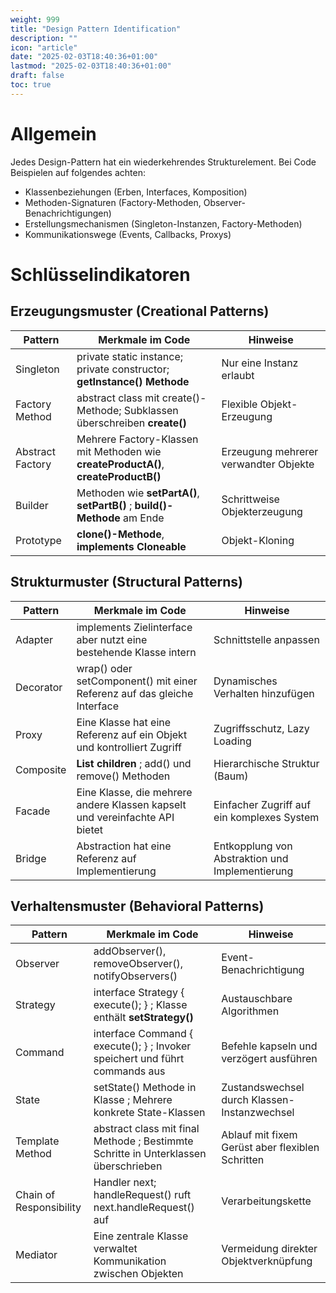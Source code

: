 ```yaml
---
weight: 999
title: "Design Pattern Identification"
description: ""
icon: "article"
date: "2025-02-03T18:40:36+01:00"
lastmod: "2025-02-03T18:40:36+01:00"
draft: false
toc: true
---
```


# Allgemein

Jedes Design-Pattern hat ein wiederkehrendes Strukturelement. Bei Code Beispielen auf folgendes achten:

- Klassenbeziehungen (Erben, Interfaces, Komposition)
- Methoden-Signaturen (Factory-Methoden, Observer-Benachrichtigungen)
- Erstellungsmechanismen (Singleton-Instanzen, Factory-Methoden)
- Kommunikationswege (Events, Callbacks, Proxys)

# Schlüsselindikatoren

## Erzeugungsmuster (Creational Patterns)

| Pattern          | Merkmale im Code                                                                    | Hinweise                              |
|------------------|-------------------------------------------------------------------------------------|---------------------------------------|
| Singleton        | private static instance; private constructor; **getInstance() Methode**             | Nur eine Instanz erlaubt              |
| Factory Method   | abstract class mit create()-Methode; Subklassen überschreiben **create()**          | Flexible Objekt-Erzeugung             |
| Abstract Factory | Mehrere Factory-Klassen mit Methoden wie **createProductA()**, **createProductB()** | Erzeugung mehrerer verwandter Objekte |
| Builder          | Methoden wie **setPartA()**, **setPartB()** ; **build()-Methode** am Ende           | Schrittweise Objekterzeugung          |
| Prototype        | **clone()-Methode**, **implements Cloneable**                                       | Objekt-Kloning                        |

## Strukturmuster (Structural Patterns)

| Pattern   | Merkmale im Code                                                            | Hinweise                                        |
|-----------|-----------------------------------------------------------------------------|-------------------------------------------------|
| Adapter   | implements Zielinterface aber nutzt eine bestehende Klasse intern           | Schnittstelle anpassen                          |
| Decorator | wrap() oder setComponent() mit einer Referenz auf das gleiche Interface     | Dynamisches Verhalten hinzufügen                |
| Proxy     | Eine Klasse hat eine Referenz auf ein Objekt und kontrolliert Zugriff       | Zugriffsschutz, Lazy Loading                    |
| Composite | **List<Component> children** ; add() und remove() Methoden                  | Hierarchische Struktur (Baum)                   |
| Facade    | Eine Klasse, die mehrere andere Klassen kapselt und vereinfachte API bietet | Einfacher Zugriff auf ein komplexes System      |
| Bridge    | Abstraction hat eine Referenz auf Implementierung                           | Entkopplung von Abstraktion und Implementierung |

## Verhaltensmuster (Behavioral Patterns)

| Pattern                 | Merkmale im Code                                                                    | Hinweise                                         |
|-------------------------|-------------------------------------------------------------------------------------|--------------------------------------------------|
| Observer                | addObserver(), removeObserver(), notifyObservers()                                  | Event-Benachrichtigung                           |
| Strategy                | interface Strategy { execute(); } ; Klasse enthält **setStrategy()**                | Austauschbare Algorithmen                        |
| Command                 | interface Command { execute(); } ; Invoker speichert und führt commands aus         | Befehle kapseln und verzögert ausführen          |
| State                   | setState() Methode in Klasse ; Mehrere konkrete State-Klassen                       | Zustandswechsel durch Klassen-Instanzwechsel     |
| Template Method         | abstract class mit final Methode ; Bestimmte Schritte in Unterklassen überschrieben | Ablauf mit fixem Gerüst aber flexiblen Schritten |
| Chain of Responsibility | Handler next; handleRequest() ruft next.handleRequest() auf                         | Verarbeitungskette                               |
| Mediator                | Eine zentrale Klasse verwaltet Kommunikation zwischen Objekten                      | Vermeidung direkter Objektverknüpfung            |

